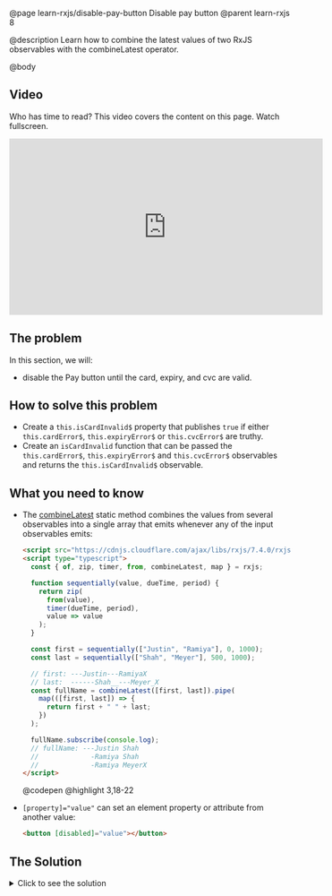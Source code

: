@page learn-rxjs/disable-pay-button Disable pay button
@parent learn-rxjs 8

@description Learn how to combine the latest values of two
RxJS observables with the combineLatest operator.

@body

## Video

Who has time to read? This video covers the content on this page. Watch fullscreen.

<iframe width="560" height="315" src="https://www.youtube.com/embed/pjJPwtfDykk" frameborder="0" allow="accelerometer; autoplay; encrypted-media; gyroscope; picture-in-picture" allowfullscreen></iframe>

## The problem

In this section, we will:

- disable the Pay button until the card, expiry, and cvc are valid.

## How to solve this problem

- Create a `this.isCardInvalid$` property that publishes `true` if
  either `this.cardError$`, `this.expiryError$` or `this.cvcError$` are truthy.
- Create an `isCardInvalid` function that can be passed the
  `this.cardError$`, `this.expiryError$` and `this.cvcError$` observables
  and returns the `this.isCardInvalid$` observable.

## What you need to know

- The [combineLatest](https://rxjs.dev/api/index/function/combineLatest) static method combines the values from several observables into a single array that emits whenever any of the input observables emits:

  ```html
  <script src="https://cdnjs.cloudflare.com/ajax/libs/rxjs/7.4.0/rxjs.umd.min.js"></script>
  <script type="typescript">
    const { of, zip, timer, from, combineLatest, map } = rxjs;

    function sequentially(value, dueTime, period) {
      return zip(
        from(value),
        timer(dueTime, period),
        value => value
      );
    }

    const first = sequentially(["Justin", "Ramiya"], 0, 1000);
    const last = sequentially(["Shah", "Meyer"], 500, 1000);

    // first: ---Justin---RamiyaX
    // last:  ------Shah__---Meyer_X
    const fullName = combineLatest([first, last]).pipe(
      map(([first, last]) => {
        return first + " " + last;
      })
    );

    fullName.subscribe(console.log);
    // fullName: ---Justin Shah
    //             -Ramiya Shah
    //             -Ramiya MeyerX
  </script>
  ```

  @codepen
  @highlight 3,18-22

- `[property]="value"` can set an element property or attribute
  from another value:

  ```html
  <button [disabled]="value"></button>
  ```

## The Solution

<details>
<summary>Click to see the solution</summary>
@sourceref ./8-disable-pay-button.html
@codepen
@highlight 13,114-120,159,192,only
</details>
